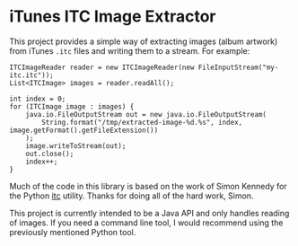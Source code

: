 # iTunes ITC Image Extractor

This project provides a simple way of extracting images (album artwork) from iTunes `.itc` files and writing them to
a stream. For example:


    ITCImageReader reader = new ITCImageReader(new FileInputStream("my-itc.itc"));
    List<ITCImage> images = reader.readAll();

    int index = 0;
    for (ITCImage image : images) {
        java.io.FileOutputStream out = new java.io.FileOutputStream(
            String.format("/tmp/extracted-image-%d.%s", index, image.getFormat().getFileExtension())
        );
        image.writeToStream(out);
        out.close();
        index++;
    }

Much of the code in this library is based on the work of Simon Kennedy for the Python
[itc](https://launchpad.net/itc) utility. Thanks for doing all of the hard work, Simon.

This project is currently intended to be a Java API and only handles reading of images. If you need a command line tool,
I would recommend using the previously mentioned Python tool.
